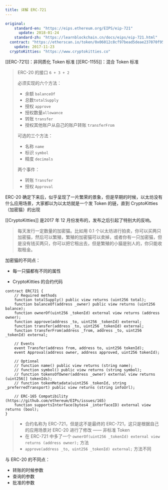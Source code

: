 ```yaml
---
title: 详解 ERC-721
---
```


```yaml
original: 
	standard-en: "https://eips.ethereum.org/EIPS/eip-721"
	  update: 2018-01-24
	standard-zh: "https://learnblockchain.cn/docs/eips/eip-721.html"
  contract: "https://etherscan.io/token/0x06012c8cf97bead5deae237070f9587f8e7a266d"
  	update: 2017-11-23
  cryptoKitties: "https://www.cryptokitties.co"
```

[[ERC-721]]：非同质化 Token 标准
[[ERC-1155]]：混合 Token 标准


> ERC-20 的接口 `6 + 3 + 2`
>
> 必须实现的六个方法：
>
> - 余额 `balanceOf`
> - 总数`totalSupply`
> - 授权 `approve`
> - 授权数量`allowance`
> - 转账 `transfer`
> - 授权其他账户从自己的账户转账 `transferFrom`
>
> 可选的三个方法：
>
> - 名称 `name`
> - 标识 `symbol`
> - 精度 `decimals`
>
> 两个事件：
>
> - 转账 `Transfer`
> - 授权 `Approval`

ERC-20 确定下来后，似乎呈现了一片繁荣的景象，但是早期的时候，以太坊没有什么应用场景，大家都以为以太坊就是一个发 Token 的链，直到 CryptoKitties（加密猫）的出现

 [[CryptoKitties]] 是2017 年 12 月份发布的，发布之后引起了特别大的反响。

> 每天发行一定数量的加密猫。比如用 0.1 个以太坊进行拍卖，你可以买两只加密猫，然后可以繁殖，繁殖的加密猫可以卖掉，或者你有一只加密猫，但是没有钱买两只，你可以把它租出去，但是繁殖的小猫是别人的，你只能收取租金。

加密猫的不同点：

- 每一只猫都有不同的属性

- CryptoKitties 的合约代码

```solidity {1,5,6}
contract ERC721 {
    // Required methods
    function totalSupply() public view returns (uint256 total);
    function balanceOf(address _owner) public view returns (uint256 balance);
    function ownerOf(uint256 _tokenId) external view returns (address owner);
    function approve(address _to, uint256 _tokenId) external;
    function transfer(address _to, uint256 _tokenId) external;
    function transferFrom(address _from, address _to, uint256 _tokenId) external;

    // Events
    event Transfer(address from, address to, uint256 tokenId);
    event Approval(address owner, address approved, uint256 tokenId);

    // Optional
    // function name() public view returns (string name);
    // function symbol() public view returns (string symbol);
    // function tokensOfOwner(address _owner) external view returns (uint256[] tokenIds);
    // function tokenMetadata(uint256 _tokenId, string _preferredTransport) public view returns (string infoUrl);

    // ERC-165 Compatibility (https://github.com/ethereum/EIPs/issues/165)
    function supportsInterface(bytes4 _interfaceID) external view returns (bool);
}
```

> - 合约名称为 ERC-721，但是这不是最终的 ERC-721，这只是根据自己的应用场景对 ERC-20 进行了修改 —— 非标准 Token
> - 在 ERC-721 中多了一个 `ownerOf(uint256 _tokenId) external view returns (address owner);` 方法
> - `approve(address _to, uint256 _tokenId) external;` 方法不同



与 ERC-20 的不同点：

- 转账的时候参数
- 查询的参数
- 批准的参数



